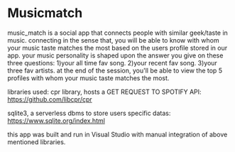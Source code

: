 # Musicmatch
music_match is a social app that connects people with similar geek/taste in music. 
connecting in the sense that, you will be able to know with whom your music taste matches the most based on the users profile stored in our app.
your music personality is shaped upon the answer you give on these three questions:
1)your all time fav song.
2)your recent fav song.
3)your three fav artists.
at the end of the session, you'll be able to view the top 5 profiles with whom your music taste matches the most.

libraries used:
cpr library, hosts a GET REQUEST TO SPOTIFY API:
https://github.com/libcpr/cpr

sqlite3, a serverless dbms to store users specific datas:
https://www.sqlite.org/index.html

this app was built and run in Visual Studio with manual integration of above mentioned libraries. 
